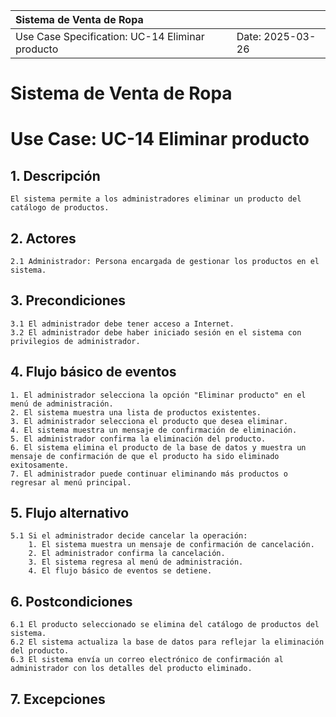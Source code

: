 | Sistema de Venta de Ropa |  |
| :--------- | --------- |
| Use Case Specification: UC-14 Eliminar producto | Date: 2025-03-26 |

# Sistema de Venta de Ropa
# Use Case: UC-14 Eliminar producto

## 1. Descripción
    El sistema permite a los administradores eliminar un producto del catálogo de productos.

## 2. Actores
    2.1 Administrador: Persona encargada de gestionar los productos en el sistema.

## 3. Precondiciones
    3.1 El administrador debe tener acceso a Internet.
    3.2 El administrador debe haber iniciado sesión en el sistema con privilegios de administrador.

## 4. Flujo básico de eventos
    1. El administrador selecciona la opción "Eliminar producto" en el menú de administración.
    2. El sistema muestra una lista de productos existentes.
    3. El administrador selecciona el producto que desea eliminar.
    4. El sistema muestra un mensaje de confirmación de eliminación.
    5. El administrador confirma la eliminación del producto.
    6. El sistema elimina el producto de la base de datos y muestra un mensaje de confirmación de que el producto ha sido eliminado exitosamente.
    7. El administrador puede continuar eliminando más productos o regresar al menú principal.

## 5. Flujo alternativo
    5.1 Si el administrador decide cancelar la operación:
        1. El sistema muestra un mensaje de confirmación de cancelación.
        2. El administrador confirma la cancelación.
        3. El sistema regresa al menú de administración.
        4. El flujo básico de eventos se detiene.

## 6. Postcondiciones
    6.1 El producto seleccionado se elimina del catálogo de productos del sistema.
    6.2 El sistema actualiza la base de datos para reflejar la eliminación del producto.
    6.3 El sistema envía un correo electrónico de confirmación al administrador con los detalles del producto eliminado.

## 7. Excepciones